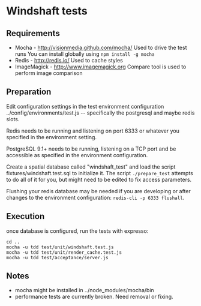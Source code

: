 Windshaft tests
===============

Requirements
------------

 * Mocha - http://visionmedia.github.com/mocha/
   Used to drive the test runs
   You can install globally using ```npm install -g mocha```
 * Redis - http://redis.io/
   Used to cache styles 
 * ImageMagick - http://www.imagemagick.org
   Compare tool is used to perform image comparison

Preparation
-----------

Edit configuration settings in the test environment configuration
../config/environments/test.js --  specifically the postgresql and
maybe redis slots.

Redis needs to be running and listening on port 6333 or
whatever you specified in the environment setting.

PostgreSQL 9.1+ needs to be running, listening on a TCP port and be
accessible as specified in the environment configuration.

Create a spatial database called "windshaft_test" and load the script
fixtures/windshaft.test.sql to initialize it. 
The script ```./prepare_test``` attempts to do all of it for you,
but might need to be edited to fix access parameters.

Flushing your redis database may be needed if you are developing or after
changes to the environment configuration: ```redis-cli -p 6333 flushall```.

Execution
---------

once database is configured, run the tests with expresso:

```
cd ..
mocha -u tdd test/unit/windshaft.test.js
mocha -u tdd test/unit/render_cache.test.js
mocha -u tdd test/acceptance/server.js
```

Notes
-----
 * mocha might be installed in ../node_modules/mocha/bin
 * performance tests are currently broken. Need removal or fixing.
